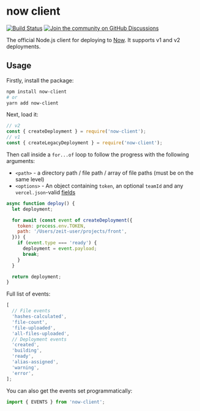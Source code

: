 # now client

[![Build Status](https://travis-ci.org/zeit/now-client.svg?branch=master)](https://travis-ci.org/zeit/now-client)
[![Join the community on GitHub Discussions](https://badgen.net/badge/join%20the%20discussion/on%20github/black?icon=github)](https://github.com/zeit/now/discussions)

The official Node.js client for deploying to [Now](https://vercel.com/now). It supports v1 and v2 deployments.

## Usage

Firstly, install the package:

```bash
npm install now-client
# or
yarn add now-client
```

Next, load it:

```js
// v2
const { createDeployment } = require('now-client');
// v1
const { createLegacyDeployment } = require('now-client');
```

Then call inside a `for...of` loop to follow the progress with the following arguments:

- `<path>` - a directory path / file path / array of file paths (must be on the same level)
- `<options>` - An object containing `token`, an optional `teamId` and any `vercel.json`-valid [fields](https://vercel.com/docs/api#endpoints/deployments/create-a-new-deployment)

```js
async function deploy() {
  let deployment;

  for await (const event of createDeployment({
    token: process.env.TOKEN,
    path: '/Users/zeit-user/projects/front',
  })) {
    if (event.type === 'ready') {
      deployment = event.payload;
      break;
    }
  }

  return deployment;
}
```

Full list of events:

```js
[
  // File events
  'hashes-calculated',
  'file-count',
  'file-uploaded',
  'all-files-uploaded',
  // Deployment events
  'created',
  'building',
  'ready',
  'alias-assigned',
  'warning',
  'error',
];
```

You can also get the events set programmatically:

```js
import { EVENTS } from 'now-client';
```
